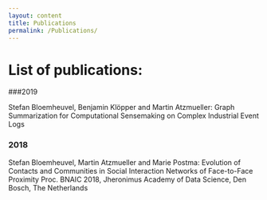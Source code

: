 ```yaml
---
layout: content
title: Publications
permalink: /Publications/
---
```

# List of publications:

###2019

Stefan Bloemheuvel, Benjamin Klöpper and Martin Atzmueller: Graph Summarization for Computational Sensemaking on Complex Industrial Event Logs

### 2018

Stefan Bloemheuvel, Martin Atzmueller and Marie Postma: Evolution of Contacts and Communities in Social Interaction Networks of Face-to-Face Proximity Proc. BNAIC 2018, Jheronimus Academy of Data Science, Den Bosch, The Netherlands


